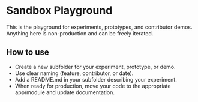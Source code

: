 # Sandbox Playground

This is the playground for experiments, prototypes, and contributor demos. Anything here is non-production and can be freely iterated.

## How to use
- Create a new subfolder for your experiment, prototype, or demo.
- Use clear naming (feature, contributor, or date).
- Add a README.md in your subfolder describing your experiment.
- When ready for production, move your code to the appropriate app/module and update documentation.
